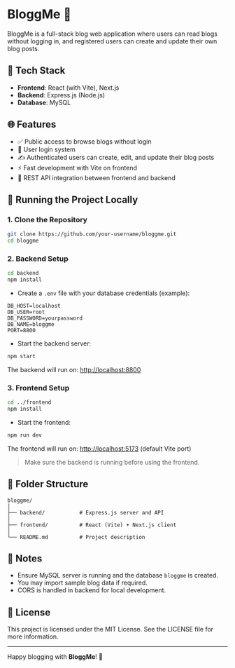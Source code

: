 # BloggMe 📝

BloggMe is a full-stack blog web application where users can read blogs without logging in, and registered users can create and update their own blog posts.

## 🔧 Tech Stack

- **Frontend**: React (with Vite), Next.js
- **Backend**: Express.js (Node.js)
- **Database**: MySQL

## 🌐 Features

- ✅ Public access to browse blogs without login
- 🔐 User login system
- ✍️ Authenticated users can create, edit, and update their blog posts
- ⚡ Fast development with Vite on frontend
- 🔗 REST API integration between frontend and backend

## 🚀 Running the Project Locally

### 1. Clone the Repository

```bash
git clone https://github.com/your-username/bloggme.git
cd bloggme
```

### 2. Backend Setup

```bash
cd backend
npm install
```

- Create a `.env` file with your database credentials (example):

```env
DB_HOST=localhost
DB_USER=root
DB_PASSWORD=yourpassword
DB_NAME=bloggme
PORT=8800
```

- Start the backend server:

```bash
npm start
```

The backend will run on: [http://localhost:8800](http://localhost:8800)

### 3. Frontend Setup

```bash
cd ../frontend
npm install
```

- Start the frontend:

```bash
npm run dev
```

The frontend will run on: [http://localhost:5173](http://localhost:5173) (default Vite port)

> Make sure the backend is running before using the frontend.

## 📂 Folder Structure

```
bloggme/
│
├── backend/           # Express.js server and API
│
├── frontend/          # React (Vite) + Next.js client
│
└── README.md          # Project description
```

## 📌 Notes

- Ensure MySQL server is running and the database `bloggme` is created.
- You may import sample blog data if required.
- CORS is handled in backend for local development.

## 📃 License

This project is licensed under the MIT License. See the LICENSE file for more information.

---

Happy blogging with **BloggMe**! 🚀

